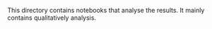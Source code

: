 

This directory contains notebooks that analyse the results. 
It mainly contains qualitatively analysis.



 